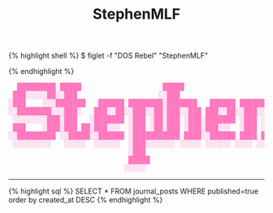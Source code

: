 ﻿---
layout: home
title: StephenMLF
---




{% highlight shell %}
$ figlet -f "DOS Rebel" "StephenMLF"

{% endhighlight %}


<pre class="special" style="color: #ff79bf">
  █████████ █████                   █████                      ██████   ██████████     ███████████
 ███░░░░░██░░███                   ░░███                      ░░██████ █████░░███     ░░███░░░░░░█
░███    ░░░███████   ██████ ████████░███████   ██████ ████████ ░███░█████░███░███      ░███   █ ░ 
░░████████░░░███░   ███░░██░░███░░██░███░░███ ███░░██░░███░░███░███░░███ ░███░███      ░███████   
 ░░░░░░░░███░███   ░███████ ░███ ░██░███ ░███░███████ ░███ ░███░███ ░░░  ░███░███      ░███░░░█   
 ███    ░███░███ ██░███░░░  ░███ ░██░███ ░███░███░░░  ░███ ░███░███      ░███░███      ░███  ░    
░░█████████ ░░█████░░██████ ░███████████ ████░░██████ ████ █████████     ███████████████████      
 ░░░░░░░░░   ░░░░░  ░░░░░░  ░███░░░░░░░ ░░░░░ ░░░░░░ ░░░░ ░░░░░░░░░     ░░░░░░░░░░░░░░░░░░░       
                            ░███                                                                  
                            █████                                                                 
                           ░░░░░                                                                  
</pre>


-------------

{% highlight sql %}
SELECT * FROM journal_posts WHERE published=true order by created_at DESC
{% endhighlight %}
